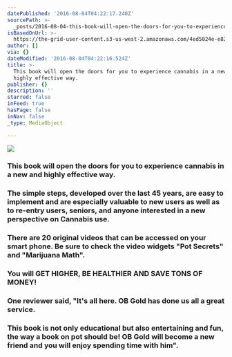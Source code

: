 ```yaml
---
datePublished: '2016-08-04T04:22:17.240Z'
sourcePath: >-
  _posts/2016-08-04-this-book-will-open-the-doors-for-you-to-experience-cannabis.md
isBasedOnUrl: >-
  https://the-grid-user-content.s3-us-west-2.amazonaws.com/4ed5024e-e826-479b-a4be-01ea6137c781.jpg
author: []
via: {}
dateModified: '2016-08-04T04:22:16.524Z'
title: >-
  This book will open the doors for you to experience cannabis in a new and
  highly effective way.
publisher: {}
description: ''
starred: false
inFeed: true
hasPage: false
inNav: false
_type: MediaObject

---
```

![](https://the-grid-user-content.s3-us-west-2.amazonaws.com/4ed5024e-e826-479b-a4be-01ea6137c781.jpg)

### This book will open the doors for you to experience cannabis in a new and highly effective way.

### The simple steps, developed over the last 45 years, are easy to implement and are especially valuable to new users as well as to re-entry users, seniors, and anyone interested in a new perspective on Cannabis use.

### There are 20 original videos that can be accessed on your smart phone. Be sure to check the video widgets "Pot Secrets" and "Marijuana Math".

### You will GET HIGHER, BE HEALTHIER AND SAVE TONS OF MONEY!

### One reviewer said, "It's all here. OB Gold has done us all a great service.

### This book is not only educational but also entertaining and fun, the way a book on pot should be! OB Gold will become a new friend and you will enjoy spending time with him".